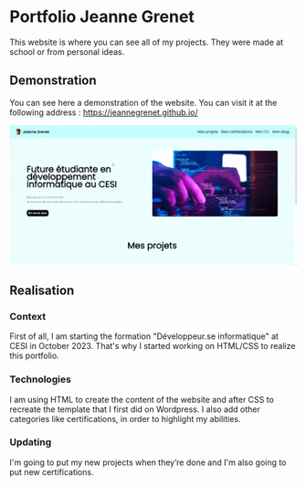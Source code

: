 # Portfolio Jeanne Grenet

This website is where you can see all of my projects. They were made at school or from personal ideas.


## Demonstration 

You can see here a demonstration of the website. You can visit it at the following address : https://jeannegrenet.github.io/

![](https://github.com/JeanneGrenet/JeanneGrenet.github.io/blob/main/Images/portfolio_demo.gif)


## Realisation

### Context

First of all, I am starting the formation "Développeur.se informatique" at CESI in October 2023. That's why I started working on HTML/CSS to realize this portfolio. 

### Technologies

I am using HTML to create the content of the website and after CSS to recreate the template that I first did on Wordpress. I also add other categories like certifications, in order to highlight my abilities. 

### Updating 

I'm going to put my new projects when they’re done and I'm also going to put new certifications.
